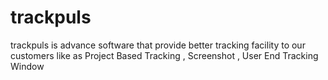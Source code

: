 # trackpuls
trackpuls is advance software that provide better tracking facility to our customers like as Project Based Tracking , Screenshot , User End Tracking Window
